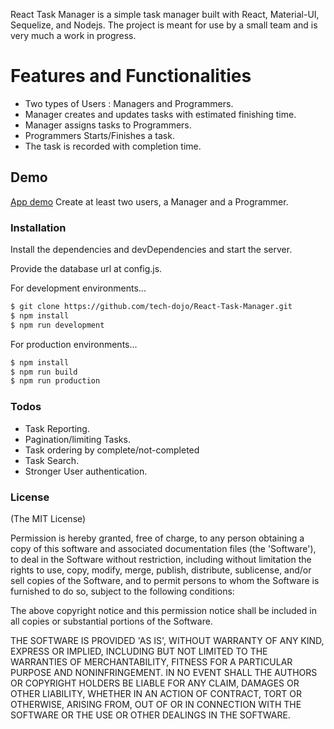 React Task Manager is a simple task manager built with React, Material-UI, Sequelize, and Nodejs. The project is meant for use by a small team and is very much a work in progress.

# Features and Functionalities
  - Two types of Users : Managers and Programmers.
  - Manager creates and updates tasks with estimated finishing time.
  - Manager assigns tasks to Programmers.
  - Programmers Starts/Finishes a task.
  - The task is recorded with completion time.
## Demo 
[App demo](https://quiet-sea-75197.herokuapp.com/)
Create at least two users, a Manager and a Programmer.
### Installation

Install the dependencies and devDependencies and start the server.

Provide the database url at config.js.

For development environments...
```sh
$ git clone https://github.com/tech-dojo/React-Task-Manager.git
$ npm install
$ npm run development
```

For production environments...

```sh
$ npm install
$ npm run build
$ npm run production
```
### Todos

 - Task Reporting.
 - Pagination/limiting Tasks.
 - Task ordering by complete/not-completed
 - Task Search.
 - Stronger User authentication.

### License

(The MIT License)

Permission is hereby granted, free of charge, to any person obtaining a copy of this software and associated documentation files (the 'Software'), to deal in the Software without restriction, including without limitation the rights to use, copy, modify, merge, publish, distribute, sublicense, and/or sell copies of the Software, and to permit persons to whom the Software is furnished to do so, subject to the following conditions:

The above copyright notice and this permission notice shall be included in all copies or substantial portions of the Software.

THE SOFTWARE IS PROVIDED 'AS IS', WITHOUT WARRANTY OF ANY KIND, EXPRESS OR IMPLIED, INCLUDING BUT NOT LIMITED TO THE WARRANTIES OF MERCHANTABILITY, FITNESS FOR A PARTICULAR PURPOSE AND NONINFRINGEMENT. IN NO EVENT SHALL THE AUTHORS OR COPYRIGHT HOLDERS BE LIABLE FOR ANY CLAIM, DAMAGES OR OTHER LIABILITY, WHETHER IN AN ACTION OF CONTRACT, TORT OR OTHERWISE, ARISING FROM, OUT OF OR IN CONNECTION WITH THE SOFTWARE OR THE USE OR OTHER DEALINGS IN THE SOFTWARE.
